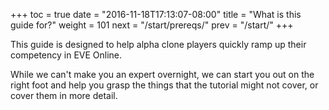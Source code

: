 +++
toc = true
date = "2016-11-18T17:13:07-08:00"
title = "What is this guide for?"
weight = 101
next = "/start/prereqs/"
prev = "/start/"
+++

This guide is designed to help alpha clone players quickly ramp up their competency in EVE Online.

While we can't make you an expert overnight, we can start you out on the right foot and help you
grasp the things that the tutorial might not cover, or cover them in more detail.
